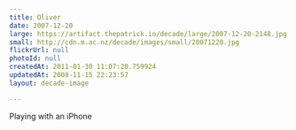```yaml
---
title: Oliver
date: 2007-12-20
large: https://artifact.thepatrick.io/decade/large/2007-12-20-2148.jpg
small: http://cdn.m.ac.nz/decade/images/small/20071220.jpg
flickrUrl: null
photoId: null
createdAt: 2011-01-30 11:07:20.759924
updatedAt: 2008-11-15 22:23:57
layout: decade-image

---
```

Playing with an iPhone
